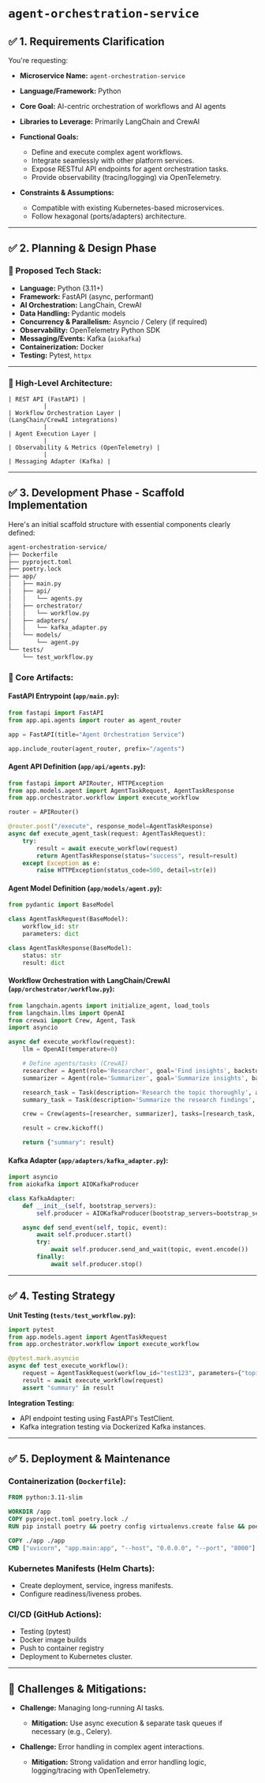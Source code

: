 # `agent-orchestration-service`

## ✅ **1. Requirements Clarification**

You're requesting:

* **Microservice Name:** `agent-orchestration-service`
* **Language/Framework:** Python
* **Core Goal:** AI-centric orchestration of workflows and AI agents
* **Libraries to Leverage:** Primarily LangChain and CrewAI
* **Functional Goals:**

  * Define and execute complex agent workflows.
  * Integrate seamlessly with other platform services.
  * Expose RESTful API endpoints for agent orchestration tasks.
  * Provide observability (tracing/logging) via OpenTelemetry.
* **Constraints & Assumptions:**

  * Compatible with existing Kubernetes-based microservices.
  * Follow hexagonal (ports/adapters) architecture.

---

## ✅ **2. Planning & Design Phase**

### 📌 Proposed Tech Stack:

* **Language:** Python (3.11+)
* **Framework:** FastAPI (async, performant)
* **AI Orchestration:** LangChain, CrewAI
* **Data Handling:** Pydantic models
* **Concurrency & Parallelism:** Asyncio / Celery (if required)
* **Observability:** OpenTelemetry Python SDK
* **Messaging/Events:** Kafka (`aiokafka`)
* **Containerization:** Docker
* **Testing:** Pytest, `httpx`

---

### 📌 High-Level Architecture:

```
| REST API (FastAPI) |
          |
| Workflow Orchestration Layer |
(LangChain/CrewAI integrations)
          |
| Agent Execution Layer |
          |
| Observability & Metrics (OpenTelemetry) |
          |
| Messaging Adapter (Kafka) |
```

---

## ✅ **3. Development Phase - Scaffold Implementation**

Here's an initial scaffold structure with essential components clearly defined:

```bash
agent-orchestration-service/
├── Dockerfile
├── pyproject.toml
├── poetry.lock
├── app/
│   ├── main.py
│   ├── api/
│   │   └── agents.py
│   ├── orchestrator/
│   │   └── workflow.py
│   ├── adapters/
│   │   └── kafka_adapter.py
│   └── models/
│       └── agent.py
└── tests/
    └── test_workflow.py
```

### 🎯 Core Artifacts:

#### **FastAPI Entrypoint (`app/main.py`):**

```python
from fastapi import FastAPI
from app.api.agents import router as agent_router

app = FastAPI(title="Agent Orchestration Service")

app.include_router(agent_router, prefix="/agents")
```

#### **Agent API Definition (`app/api/agents.py`):**

```python
from fastapi import APIRouter, HTTPException
from app.models.agent import AgentTaskRequest, AgentTaskResponse
from app.orchestrator.workflow import execute_workflow

router = APIRouter()

@router.post("/execute", response_model=AgentTaskResponse)
async def execute_agent_task(request: AgentTaskRequest):
    try:
        result = await execute_workflow(request)
        return AgentTaskResponse(status="success", result=result)
    except Exception as e:
        raise HTTPException(status_code=500, detail=str(e))
```

#### **Agent Model Definition (`app/models/agent.py`):**

```python
from pydantic import BaseModel

class AgentTaskRequest(BaseModel):
    workflow_id: str
    parameters: dict

class AgentTaskResponse(BaseModel):
    status: str
    result: dict
```

#### **Workflow Orchestration with LangChain/CrewAI (`app/orchestrator/workflow.py`):**

```python
from langchain.agents import initialize_agent, load_tools
from langchain.llms import OpenAI
from crewai import Crew, Agent, Task
import asyncio

async def execute_workflow(request):
    llm = OpenAI(temperature=0)

    # Define agents/tasks (CrewAI)
    researcher = Agent(role='Researcher', goal='Find insights', backstory='Expert researcher', llm=llm)
    summarizer = Agent(role='Summarizer', goal='Summarize insights', backstory='Skilled summarizer', llm=llm)

    research_task = Task(description='Research the topic thoroughly', agent=researcher)
    summary_task = Task(description='Summarize the research findings', agent=summarizer)

    crew = Crew(agents=[researcher, summarizer], tasks=[research_task, summary_task])

    result = crew.kickoff()

    return {"summary": result}
```

#### **Kafka Adapter (`app/adapters/kafka_adapter.py`):**

```python
import asyncio
from aiokafka import AIOKafkaProducer

class KafkaAdapter:
    def __init__(self, bootstrap_servers):
        self.producer = AIOKafkaProducer(bootstrap_servers=bootstrap_servers)

    async def send_event(self, topic, event):
        await self.producer.start()
        try:
            await self.producer.send_and_wait(topic, event.encode())
        finally:
            await self.producer.stop()
```

---

## ✅ **4. Testing Strategy**

**Unit Testing (`tests/test_workflow.py`):**

```python
import pytest
from app.models.agent import AgentTaskRequest
from app.orchestrator.workflow import execute_workflow

@pytest.mark.asyncio
async def test_execute_workflow():
    request = AgentTaskRequest(workflow_id="test123", parameters={"topic": "AI"})
    result = await execute_workflow(request)
    assert "summary" in result
```

**Integration Testing:**

* API endpoint testing using FastAPI's TestClient.
* Kafka integration testing via Dockerized Kafka instances.

---

## ✅ **5. Deployment & Maintenance**

### Containerization (`Dockerfile`):

```dockerfile
FROM python:3.11-slim

WORKDIR /app
COPY pyproject.toml poetry.lock ./
RUN pip install poetry && poetry config virtualenvs.create false && poetry install --no-dev

COPY ./app ./app
CMD ["uvicorn", "app.main:app", "--host", "0.0.0.0", "--port", "8000"]
```

### Kubernetes Manifests (Helm Charts):

* Create deployment, service, ingress manifests.
* Configure readiness/liveness probes.

### CI/CD (GitHub Actions):

* Testing (pytest)
* Docker image builds
* Push to container registry
* Deployment to Kubernetes cluster.

---

## 🚧 **Challenges & Mitigations:**

* **Challenge:** Managing long-running AI tasks.

  * **Mitigation:** Use async execution & separate task queues if necessary (e.g., Celery).

* **Challenge:** Error handling in complex agent interactions.

  * **Mitigation:** Strong validation and error handling logic, logging/tracing with OpenTelemetry.